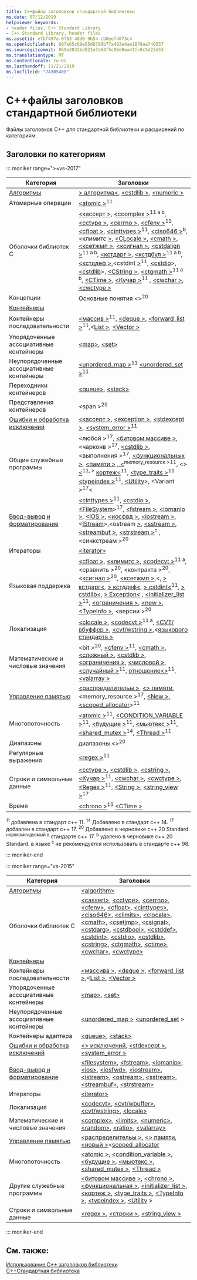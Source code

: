 ```yaml
---
title: C++файлы заголовков стандартной библиотеки
ms.date: 07/12/2019
helpviewer_keywords:
- header files, C++ Standard Library
- C++ Standard Library, header files
ms.assetid: e7bf497a-0f63-48d0-9b54-cb0eef4073c4
ms.openlocfilehash: 807e65c69e55d8790b77a493e4ae1878aa740557
ms.sourcegitcommit: 069e3833bd821e7d64f5c98d0ea41fc0c5d22e53
ms.translationtype: MT
ms.contentlocale: ru-RU
ms.lasthandoff: 11/21/2019
ms.locfileid: "74305408"
---
```

# <a name="c-standard-library-header-files"></a>C++файлы заголовков стандартной библиотеки

Файлы заголовков C++ для стандартной библиотеки и расширений по категориям.

## <a name="headers-by-category"></a>Заголовки по категориям

::: moniker range=">=vs-2017"

| Категория | Заголовки |
| - | - |
| [Алгоритмы](../cpp/algorithms-modern-cpp.md) | [> алгоритма\<](algorithm.md), [\<cstdlib >](cstdlib.md), [\<numeric >](numeric.md) |
| Атомарные операции |  [\<atomic >](atomic.md)<sup>11</sup> |
| Оболочки библиотек C | [\<кассерт >](cassert.md), [\<ccomplex >](ccomplex.md)<sup>11 a b</sup>, [\<cctype >](cctype.md), [\<cerrno >](cerrno.md), [\<cfenv >](cfenv.md)<sup>11</sup>, [\<cfloat >](cfloat.md), [\<cinttypes >](cinttypes.md)<sup>11</sup>, [\<ciso646 >](ciso646.md)<sup>b</sup>,\<климитс [>](climits.md), [\<CLocale >](clocale.md), [\<cmath >](cmath.md), [\<ксетжмп >](csetjmp.md), [\<ксигнал >](csignal.md), [\<cstdalign >](cstdalign.md)<sup>11 a b</sup>, [\<кстдарг >](cstdarg.md), [\<кстдбул >](cstdbool.md)<sup>11 а b</sup>, [\<кстддеф >](cstddef.md),\<cstdint [>](cstdint.md)<sup>11</sup>, [\<cstdio](cstdio.md)>, [\<cstdlib](cstdlib.md)>, [\<CString >](cstring.md), [\<ctgmath >](ctgmath.md)<sup>11 a b</sup>, [\<CTime >](ctime.md), [\<Кучар >](cuchar.md)<sup>11</sup> , [\<cwchar >](cwchar.md), [\<cwctype >](cwctype.md) |
| Концепции | Основные понятия \<><sup>20</sup> |
| [Контейнеры](../cpp/containers-modern-cpp.md) | |
| Контейнеры последовательности | [\<массив >](array.md)<sup>11</sup>, [\<deque >](deque.md), [\<forward_list >](forward-list.md)<sup>11</sup>,\<[List >](list.md), [\<Vector >](vector.md) |
| Упорядоченные ассоциативные контейнеры| [\<map>](map.md), [\<set>](set.md) |
| Неупорядоченные ассоциативные контейнеры | [\<unordered_map >](unordered-map.md)<sup>11</sup> [\<unordered_set >](unordered-set.md)<sup>11</sup> |
| Переходники контейнеров | [\<queue>](queue.md), [\<stack>](stack.md) |
| Представления контейнеров | \<span ><sup>20</sup> |
| [Ошибки и обработка исключений](../cpp/errors-and-exception-handling-modern-cpp.md) | [\<кассерт >](cassert.md), [\<exception >](exception.md), [\<stdexcept >](stdexcept.md), [\<system_error >](system-error.md)<sup>11</sup> |
| Общие служебные программы | \<любой ><sup>17</sup>, [\<битовом массиве >](bitset.md), \<чарконв ><sup>17</sup>, [\<cstdlib >](cstdlib.md), \<выполнения ><sup>17</sup>, [\<функциональных >](functional.md), [\<памяти >](memory.md) [, \<](ratio.md)<sup>memory_resource ></sup><sup>11</sup>, \<> [\<](scoped-allocator.md)<sup>11</sup><sup>, ></sup> [кортеж\<](tuple.md)<sup>11</sup>, [\<type_traits >](type-traits.md)<sup>11</sup> [\<typeindex >](typeindex.md)<sup>11</sup>, [\<Utility](utility.md)>, \<Variant ><sup>17</sup>\< |
| [Ввод-вывод и форматирование](../text/string-and-i-o-formatting-modern-cpp.md) | [\<cinttypes >](cinttypes.md)<sup>11</sup>, [\<cstdio >](cstdio.md), [\<FileSystem](filesystem.md)><sup>17</sup>, [\<fstream >](fstream.md), [\<iomanip >](iomanip.md), [\<IOS >](ios.md), [\<иосфвд >](iosfwd.md), [\<iostream >](iostream.md),\<[IStream](istream.md)>,\<ostream [>](ostream.md), [\<sstream >](sstream.md), [\<streambuf >](streambuf.md), [\<strstream >](strstream.md)<sup>c </sup>, \<синкстреам ><sup>20</sup> |
| Итераторы | [\<iterator>](iterator.md) |
| Языковая поддержка | [\<cfloat >](cfloat.md), [\<климитс >](climits.md), [\<codecvt >](codecvt.md)<sup>11 a</sup>, \<сравнить ><sup>20</sup>, \<контракта ><sup>20</sup>, \<[ксигнал >](csignal.md)<sup>20</sup>, [\<ксетжмп >](csetjmp.md),\<, [> кстдарг\<](cstdarg.md), [> кстддеф\<](cstddef.md), [> cstdint\<](cstdint.md)<sup>11</sup>, [> cstdlib\<](cstdlib.md), [> Exception\<](exception.md) , [\<initializer_list >](initializer-list.md)<sup>11</sup>, [\<ограничения >](limits.md), [\<new >](new.md), [\<TypeInfo >](typeinfo.md), \<версии ><sup>20</sup> |
| Локализация | [\<clocale >](clocale.md), [\<codecvt >](codecvt.md)<sup>11 a</sup>, [\<CVT/вбуффер >](cvt-wbuffer.md), [\<cvt/wstring >](cvt-wstring.md),\<[языкового стандарта >](locale.md) |
| Математические и числовые значения | \<bit ><sup>20</sup>, [\<cfenv >](cfenv.md)<sup>11</sup>, [\<cmath >](cmath.md), [\<сложный >](complex.md), [\<cstdlib >](cstdlib.md), [\<ограничения >](limits.md), [\<числовой >](numeric.md), [\<случайный >](random.md)<sup>11</sup>, [отношение\<>](ratio.md)<sup>11</sup>, [\<valarray >](valarray.md) |
| [Управление памятью](../cpp/smart-pointers-modern-cpp.md) | [\<распределительы >](allocators-header.md), [\<> памяти](memory.md), \<memory_resource ><sup>17</sup>, [\<New >](new.md), [\<scoped_allocator](scoped-allocator.md)><sup>11</sup> |
| Многопоточность | [\<atomic >](atomic.md)<sup>11</sup>, [\<CONDITION_VARIABLE >](condition-variable.md)<sup>11</sup>, [\<будущие >](future.md)<sup>11</sup>, [\<мьютекс >](mutex.md)<sup>11</sup>, [\<shared_mutex >](shared-mutex.md)<sup>14</sup>, [\<Thread >](thread.md)<sup>11</sup> |
| Диапазоны | диапазоны \<><sup>20</sup> |
| Регулярные выражения | [\<regex >](regex.md)<sup>11</sup> |
| Строки и символьные данные | [\<cctype >](cctype.md), [\<cstdlib >](cstdlib.md), [\<cstring >](cstring.md), [\<Кучар >](cuchar.md)<sup>11</sup>, [\<cwchar >](cwchar.md), [\<cwctype >](cwctype.md), [\<Regex >](regex.md)<sup>11</sup>, [\<String >](string.md), [\<string_view >](string-view.md)<sup>17</sup> |
| Время | [\<chrono >](chrono.md)<sup>11</sup> [\<CTime >](ctime.md) |

<sup>11</sup> добавлена в стандарт c++ 11.
<sup>14</sup> Добавлено в стандарт c++ 14.
<sup>17</sup> добавлен в стандарт c++ 17.
<sup>20</sup> Добавлено в черновике c++ 20 Standard.
<sup>нерекомендуемый в</sup> стандарте c++ 17.
<sup>b</sup> удалено в черновике c++ 20 Standard.
в языке <sup>c</sup> не рекомендуется использовать в стандарте c++ 98.

::: moniker-end

::: moniker range="vs-2015"

|Категория|Заголовки|
|-|-|
|[Алгоритмы](../cpp/algorithms-modern-cpp.md)|[\<algorithm>](algorithm.md)|
|Оболочки библиотек C|[\<cassert>](cassert.md), [\<cctype>](cctype.md), [\<cerrno>](cerrno.md), [\<cfenv>](cfenv.md), [\<cfloat>](cfloat.md), [\<cinttypes>](cinttypes.md), [\<ciso646>](ciso646.md), [\<climits>](climits.md), [\<clocale>](clocale.md), [\<cmath>](cmath.md), [\<csetjmp>](csetjmp.md), [\<csignal>](csignal.md), [\<cstdarg>](cstdarg.md), [\<cstdbool>](cstdbool.md), [\<cstddef>](cstddef.md), [\<cstdint>](cstdint.md), [\<cstdio>](cstdio.md), [\<cstdlib>](cstdlib.md), [\<cstring>](cstring.md), [\<ctgmath>](ctgmath.md), [\<ctime>](ctime.md), [\<cwchar>](cwchar.md), [\<cwctype>](cwctype.md)|
|[Контейнеры](../cpp/containers-modern-cpp.md)||
|Контейнеры последовательности|[\<массива >](array.md), [\<deque >](deque.md), [\<forward_list >](forward-list.md),\<[List >](list.md), [\<Vector >](vector.md)|
|Упорядоченные ассоциативные контейнеры| [\<map>](map.md), [\<set>](set.md)|
|Неупорядоченные ассоциативные контейнеры|[\<unordered_map >](unordered-map.md) [\<unordered_set](unordered-set.md) >|
|Контейнеры адаптера|[\<queue>](queue.md), [\<stack>](stack.md)|
|[Ошибки и обработка исключений](../cpp/errors-and-exception-handling-modern-cpp.md)|[\<> исключений](exception.md), [\<stdexcept >](stdexcept.md), [\<system_error >](system-error.md)|
|[Ввод-вывод и форматирование](../text/string-and-i-o-formatting-modern-cpp.md)|[\<filesystem>](filesystem.md), [\<fstream>](fstream.md), [\<iomanip>](iomanip.md), [\<ios>](ios.md), [\<iosfwd>](iosfwd.md), [\<iostream>](iostream.md), [\<istream>](istream.md), [\<ostream>](ostream.md), [\<sstream>](sstream.md), [\<streambuf>](streambuf.md), [\<strstream>](strstream.md)|
|Итераторы|[\<iterator>](iterator.md)|
|Локализация|[\<codecvt>](codecvt.md), [\<cvt/wbuffer>](cvt-wbuffer.md), [\<cvt/wstring>](cvt-wstring.md), [\<locale>](locale.md)|
|Математические и числовые значения|[\<complex>](complex.md), [\<limits>](limits.md), [\<numeric>](numeric.md), [\<random>](random.md), [\<ratio>](ratio.md), [\<valarray>](valarray.md)|
|[Управление памятью](../cpp/smart-pointers-modern-cpp.md)|[\<распределительы >](allocators-header.md), [\<> памяти](memory.md), [\<новый >](new.md)\<[scoped_allocator](scoped-allocator.md)|
|Многопоточность|[\<atomic >](atomic.md), [\<condition_variable >](condition-variable.md), [\<будущие >](future.md), [\<мьютекс >](mutex.md), [\<shared_mutex >](shared-mutex.md), [\<Thread >](thread.md)|
|Другие служебные программы|[\<битовом массиве >](bitset.md), [\<chrono >](chrono.md), [\<функциональная >](functional.md), [\<initializer_list >](initializer-list.md), [\<кортеж >](tuple.md), [\<type_traits >](type-traits.md), [\<TypeInfo >](typeinfo.md), [\<typeindex >](typeindex.md), [\<Utility](utility.md) >|
|Строки и символьные данные|[\<regex >](regex.md), [\<строки >](string.md), [\<string_view >](string-view.md)

::: moniker-end

## <a name="see-also"></a>См. также:

[Использование C++ заголовков библиотеки](using-cpp-library-headers.md)\
[C++Стандартная библиотека](cpp-standard-library-reference.md)
